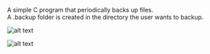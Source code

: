 A simple C program that periodically backs up files.  
A .backup folder is created in the directory the user wants to backup.  

![alt text](https://i.gyazo.com/c0ac6c6d2d37593cce9271b71a2d30a6.png)

![alt text](https://i.gyazo.com/1b4b84432cf2afa1f7be1dda1ba752c3.png)



